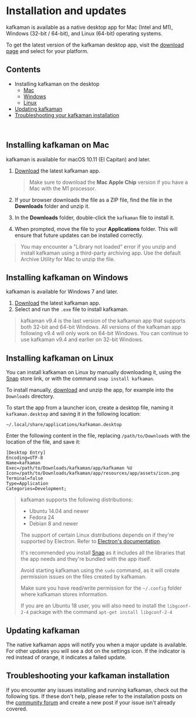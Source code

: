 # Installation and updates

kafkaman is available as a native desktop app for Mac (Intel and M1), Windows (32-bit / 64-bit), and Linux (64-bit) operating systems.

To get the latest version of the kafkaman desktop app, visit the [download page](https://github.com/kafkaman-lab/kafkaman-app/releases) and select for your platform.

## Contents

* Installing kafkaman on the desktop
    * [Mac](#installing-kafkaman-on-mac)
    * [Windows](#installing-kafkaman-on-windows)
    * [Linux](#installing-kafkaman-on-linux)
* [Updating kafkaman](#updating-kafkaman)
* [Troubleshooting your kafkaman installation](#troubleshooting-your-kafkaman-installation)

<br />

## Installing kafkaman on Mac

kafkaman is available for macOS 10.11 (El Capitan) and later.

1. [Download](https://github.com/kafkaman-lab/kafkaman-app/releases) the latest kafkaman app.

    > Make sure to download the **Mac Apple Chip** version if you have a Mac with the M1 processor.

1. If your browser downloads the file as a ZIP file, find the file in the **Downloads** folder and unzip it.
1. In the **Downloads** folder, double-click the `kafkaman` file to install it.
1. When prompted, move the file to your __Applications__ folder. This will ensure that future updates can be installed correctly.

> You may encounter a "Library not loaded" error if you unzip and install kafkaman using a third-party archiving app. Use the default Archive Utility for Mac to unzip the file.

## Installing kafkaman on Windows

kafkaman is available for Windows 7 and later.

1. [Download](https://github.com/kafkaman-lab/kafkaman-app/releases) the latest kafkaman app.
1. Select and run the `.exe` file to install kafkaman.

> kafkaman v9.4 is the last version of the kafkaman app that supports both 32-bit and 64-bit Windows. All versions of the kafkaman app following v9.4 will only work on 64-bit Windows. You can continue to use kafkaman v9.4 and earlier on 32-bit Windows.

## Installing kafkaman on Linux

You can install kafkaman on Linux by manually downloading it, using the [Snap](https://snapcraft.io/kafkaman) store link, or with the command `snap install kafkaman`.

To install manually, [download](https://github.com/kafkaman-lab/kafkaman-app/releases) and unzip the app, for example into the `Downloads` directory.

To start the app from a launcher icon, create a desktop file, naming it `kafkaman.desktop` and saving it in the following location:

```shell
~/.local/share/applications/kafkaman.desktop
```

Enter the following content in the file, replacing `/path/to/Downloads` with the location of the file, and save it:

```shell
[Desktop Entry]
Encoding=UTF-8
Name=kafkaman
Exec=/path/to/Downloads/kafkaman/app/kafkaman %U
Icon=/path/to/Downloads/kafkaman/app/resources/app/assets/icon.png
Terminal=false
Type=Application
Categories=Development;
```

> kafkaman supports the following distributions:
>
> * Ubuntu 14.04 and newer
> * Fedora 24
> * Debian 8 and newer
>
> The support of certain Linux distributions depends on if they're supported by Electron. Refer to [Electron's documentation](https://www.electronjs.org/docs/tutorial/support#linux).
>
> It's recommended you install [Snap](https://snapcraft.io/kafkaman) as it includes all the libraries that the app needs and they're bundled with the app itself.
>
> Avoid starting kafkaman using the `sudo` command, as it will create permission issues on the files created by kafkaman.
>
> Make sure you have read/write permission for the `~/.config` folder where kafkaman stores information.
>
> If you are an Ubuntu 18 user, you will also need to install the `libgconf-2-4` package with the command `apt-get install libgconf-2-4`

## Updating kafkaman

The native kafkaman apps will notify you when a major update is available. For other updates you will see a dot on the settings icon. If the indicator is red instead of orange, it indicates a failed update.


## Troubleshooting your kafkaman installation

If you encounter any issues installing and running kafkaman, check out the following tips. If these don't help, please refer to the installation posts on the [community forum](https://github.com/kafkaman-lab/kafkaman-app) and create a new post if your issue isn't already covered.
